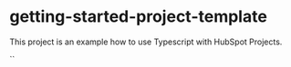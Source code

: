 # getting-started-project-template

This project is an example how to use Typescript with HubSpot Projects.


``